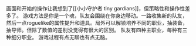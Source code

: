 画面和开始的操作让我想到了[[小小守护者 tiny gardians]]，但策略性和操作性差多了。
游戏方法是你是一个魂，队友会围绕在你身边移动。一路收集新的队友，然后一点roguelike的属性提升和道具。局外可以解锁培养不同的职业，抽装备，抽导师。但除了数值的差别没觉得有很大的区别。
队友有四种主职业，每种有三种细分职业。
游戏过程有点无聊也有点无脑。